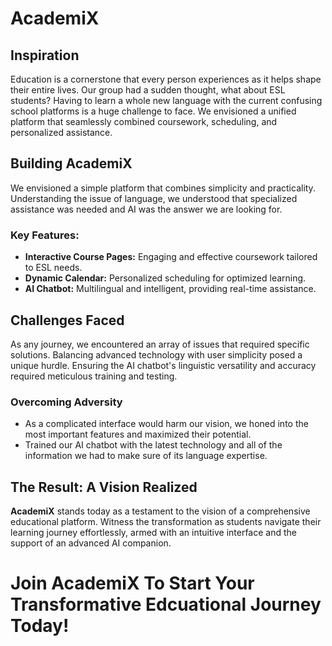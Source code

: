 # AcademiX

## **Inspiration**
Education is a cornerstone that every person experiences as it helps shape their entire lives. Our group had a sudden thought, what about ESL students? Having to learn a whole new language with the current confusing school platforms is a huge challenge to face. We envisioned a unified platform that seamlessly combined coursework, scheduling, and personalized assistance.

## **Building AcademiX**
We envisioned a simple platform that combines simplicity and practicality. Understanding the issue of language, we understood that specialized assistance was needed and AI was the answer we are looking for.

### **Key Features:**
- **Interactive Course Pages:** Engaging and effective coursework tailored to ESL needs.
- **Dynamic Calendar:** Personalized scheduling for optimized learning.
- **AI Chatbot:** Multilingual and intelligent, providing real-time assistance.

## **Challenges Faced**
As any journey, we encountered an array of issues that required specific solutions. Balancing advanced technology with user simplicity posed a unique hurdle. Ensuring the AI chatbot's linguistic versatility and accuracy required meticulous training and testing.

### **Overcoming Adversity**
- As a complicated interface would harm our vision, we honed into the most important features and maximized their potential.
- Trained our AI chatbot with the latest technology and all of the information we had to make sure of its language expertise. 

## **The Result: A Vision Realized**
**AcademiX** stands today as a testament to the vision of a comprehensive educational platform. Witness the transformation as students navigate their learning journey effortlessly, armed with an intuitive interface and the support of an advanced AI companion.

# Join AcademiX To Start Your Transformative Edcuational Journey Today!
